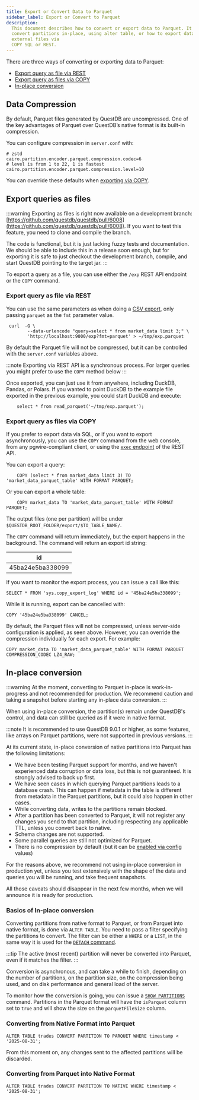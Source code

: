 ```yaml
---
title: Export or Convert Data to Parquet
sidebar_label: Export or Convert to Parquet
description:
  This document describes how to convert or export data to Parquet. It demonstrates how to
  convert partitions in-place, using alter table, or how to export data as
  external files via
  COPY SQL or REST.
---
```


There are three ways of converting or exporting data to Parquet:

* [Export query as file via REST](#export-query-as-file-via-rest)
* [Export query as files via COPY](#export-query-as-files-via-copy)
* [In-place conversion](#in-place-conversion)

## Data Compression

By default, Parquet files generated by QuestDB are uncompressed. One of the key advantages of Parquet
over QuestDB’s native format is its built-in compression.

You can configure compression in `server.conf` with:

```
# zstd
cairo.partition.encoder.parquet.compression.codec=6
# level is from 1 to 22, 1 is fastest
cairo.partition.encoder.parquet.compression.level=10
```

You can override these defaults when [exporting via COPY](#export-query-as-files-via-copy).


## Export queries as files

:::warning
Exporting as files is right now available on a development branch: [https://github.com/questdb/questdb/pull/6008](https://github.com/questdb/questdb/pull/6008).
If you want to test this feature, you need to clone and compile the branch.

The code is functional, but it is just lacking fuzzy tests and documentation. We should be able to include this in a
release soon enough, but for exporting it is safe to just checkout the development branch, compile, and start QuestDB
pointing to the target jar.
:::

To export a query as a file, you can use either the `/exp` REST API endpoint or the `COPY` command.


### Export query as file via REST

You can use the same parameters as when doing a [CSV export](/docs/reference/api/rest/#exp---export-data), only passing `parquet` as the `fmt` parameter value.

```
 curl  -G \
        --data-urlencode "query=select * from market_data limit 3;" \
        'http://localhost:9000/exp?fmt=parquet' > ~/tmp/exp.parquet
```

By default the Parquet file will not be compressed, but it can be controlled with the `server.conf` variables above.

:::note
Exporting via REST API is a synchronous process. For larger queries you might
prefer to use the `COPY` method below
:::

Once exported, you can just use it from anywhere, including DuckDB, Pandas, or Polars. If you wanted
to point DuckDB to the example file exported in the previous example, you could
start DuckDB and execute:

```
    select * from read_parquet('~/tmp/exp.parquet');
```


### Export query as files via COPY

If you prefer to export data via SQL, or if you want to export asynchronously, you
can use the `COPY` command from the web console, from any pgwire-compliant client,
or using the [`exec` endpoint](/docs/reference/api/rest/#exec---execute-queries) of the REST API.


You can export a query:

```
    COPY (select * from market_data limit 3) TO 'market_data_parquet_table' WITH FORMAT PARQUET;
```

Or you can export a whole table:

```
    COPY market_data TO 'market_data_parquet_table' WITH FORMAT PARQUET;
```


The output files (one per partition) will be under `$QUESTDB_ROOT_FOLDER/export/$TO_TABLE_NAME/`.

The `COPY` command will return immediately, but the export happens in the background. The command will return an export
id string:

| id               |
| ---------------- |
| 45ba24e5ba338099 |

If you want to monitor the export process, you can issue a call like this:

```
SELECT * FROM 'sys.copy_export_log' WHERE id = '45ba24e5ba338099';
```


While it is running, export can be cancelled with:

```
COPY '45ba24e5ba338099' CANCEL;
```

By default, the Parquet files will not be compressed, unless server-side configuration is applied, as seen above.
However, you can override the compression individually for each export. For example:

```
COPY market_data TO 'market_data_parquet_table' WITH FORMAT PARQUET COMPRESSION_CODEC LZ4_RAW;
```


## In-place conversion

:::warning
At the moment, converting to Parquet in-place is work-in-progress and
not recommended for production. We recommend caution and taking a snapshot before starting any
in-place data conversion.
:::


When using in-place conversion, the partition(s) remain under QuestDB's control, and data can still be queried as if it
were in native format.

:::note
It is recommended to use QuestDB 9.0.1 or higher, as some features, like arrays on Parquet partitions, were not
supported in previous versions.
:::

At its current state, in-place conversion of native partitions into Parquet has the following limitations:

* We have been testing Parquet support for months, and we haven't experienced data corruption or data loss, but this is
not guaranteed. It is strongly advised to back up first.
* We have seen cases in which querying Parquet partitions leads to a database crash. This can happen if metadata in the
table is different from metadata in the Parquet partitions, but it could also happen in other cases.
* While converting data, writes to the partitions remain blocked.
* After a partition has been converted to Parquet, it will not register any changes you send to that partition,
including respecting any applicable TTL, unless you convert back to native.
* Schema changes are not supported.
* Some parallel queries are still not optimized for Parquet.
* There is no compression by default (but it can be [enabled via config](#data-compression) values)

For the reasons above, we recommend not using in-place conversion in production yet, unless you test extensively with
the shape of the data and queries you will be running, and take frequent snapshots.

All those caveats should disappear in the next few months, when we will announce it is ready for production.

### Basics of In-place conversion

Converting partitions from native format to Parquet, or from Parquet into native format, is done via `ALTER TABLE`. You
need to pass a filter specifying the partitions to convert. The filter can be either a `WHERE` or a `LIST`, in the same
way it is used for the [`DETACH` command](/docs/reference/sql/alter-table-detach-partition/).

:::tip
The active (most recent) partition will never be converted into Parquet, even if it matches the filter.
:::

Conversion is asynchronous, and can take a while to finish, depending on the number of partitions, on the partition size,
on the compression being used, and on disk performance and general load of the server.

To monitor how the conversion is going, you can issue a [`SHOW PARTITIONS`](/docs/reference/sql/show/#show-partitions)
command. Partitions in the Parquet format will have the `isParquet` column set to `true` and will show the size on the
`parquetFileSize` column.


### Converting from Native Format into Parquet

```
ALTER TABLE trades CONVERT PARTITION TO PARQUET WHERE timestamp < '2025-08-31';
```

From this moment on, any changes sent to the affected partitions will be discarded.


### Converting from Parquet into Native Format

```
ALTER TABLE trades CONVERT PARTITION TO NATIVE WHERE timestamp < '2025-08-31';
```

